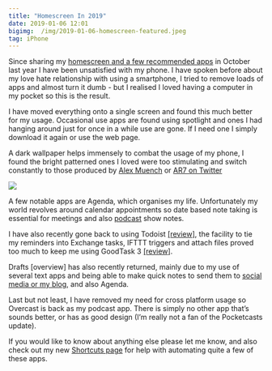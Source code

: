 ```yaml
---
title: "Homescreen In 2019"
date: 2019-01-06 12:01
bigimg:  /img/2019-01-06-homescreen-featured.jpeg
tag: iPhone
---
```

Since sharing my [homescreen and a few recommended apps](https://gr36.com/2018-10-19-iphone-homescreen-changes/) in October last year I have been unsatisfied with my phone. I have spoken before about my love hate relationship with using a smartphone, I tried to remove loads of apps and almost turn it dumb - but I realised I loved having a computer in my pocket so this is the result.

I have moved everything onto a single screen and found this much better for my usage. Occasional use apps are found using spotlight and ones I had hanging around just for once in a while use are gone. If I need one I simply download it again or use the web page.

A dark wallpaper helps immensely to combat the usage of my phone, I found the bright patterned ones I loved were too stimulating and switch constantly to those produced by [Alex Muench](https://gr36.com/2018-07-30-black-pattern-wallpapers/) or [AR7 on Twitter](https://twitter.com/AR72014)

![](https://gr36.com/img/2019-01-06-homescreen-2019.png)

A few notable apps are Agenda, which organises my life. Unfortunately my world revolves around calendar appointments so date based note taking is essential for meetings and also [podcast](https://gr36.com/podcasts/) show notes.

I have also recently gone back to using Todoist [[review]](https://gr36.com/2017-01-14-todoist-review/), the facility to tie my reminders into Exchange tasks, IFTTT triggers and attach files proved too much to keep me using GoodTask 3 [[review]](https://gr36.com/2018-11-26-goodtask-3-review/).

Drafts [overview] has also recently returned, mainly due to my use of several text apps and being able to make quick notes to send them to [social media or my blog](https://gr36.com/2019-01-04-micropost-jekyll-blog-shortcut/), and also Agenda.

Last but not least, I have removed my need for cross platform usage so Overcast is back as my podcast app. There is simply no other app that’s sounds better, or has as good design (I’m really not a fan of the Pocketcasts update).

If you would like to know about anything else please let me know, and also check out my new [Shortcuts page](https://gr36.com/shortcuts/) for help with automating quite a few of these apps. 